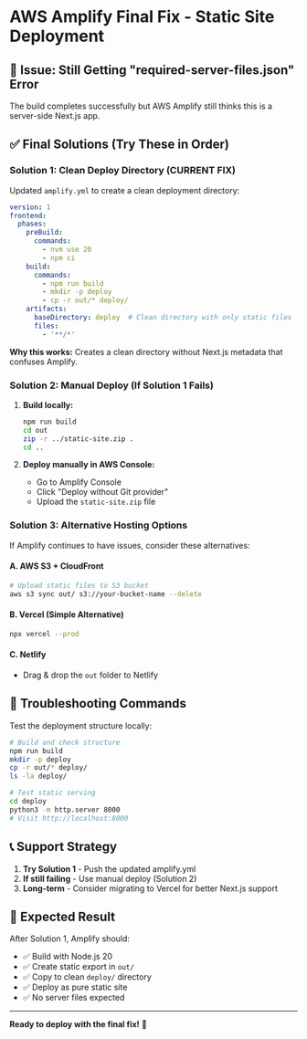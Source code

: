 # AWS Amplify Final Fix - Static Site Deployment

## 🚨 Issue: Still Getting "required-server-files.json" Error

The build completes successfully but AWS Amplify still thinks this is a server-side Next.js app.

## ✅ Final Solutions (Try These in Order)

### Solution 1: Clean Deploy Directory (CURRENT FIX)

Updated `amplify.yml` to create a clean deployment directory:

```yaml
version: 1
frontend:
  phases:
    preBuild:
      commands:
        - nvm use 20
        - npm ci
    build:
      commands:
        - npm run build
        - mkdir -p deploy
        - cp -r out/* deploy/
    artifacts:
      baseDirectory: deploy  # Clean directory with only static files
      files:
        - '**/*'
```

**Why this works:** Creates a clean directory without Next.js metadata that confuses Amplify.

### Solution 2: Manual Deploy (If Solution 1 Fails)

1. **Build locally:**
   ```bash
   npm run build
   cd out
   zip -r ../static-site.zip .
   cd ..
   ```

2. **Deploy manually in AWS Console:**
   - Go to Amplify Console
   - Click "Deploy without Git provider"
   - Upload the `static-site.zip` file

### Solution 3: Alternative Hosting Options

If Amplify continues to have issues, consider these alternatives:

#### A. AWS S3 + CloudFront
```bash
# Upload static files to S3 bucket
aws s3 sync out/ s3://your-bucket-name --delete
```

#### B. Vercel (Simple Alternative)
```bash
npx vercel --prod
```

#### C. Netlify 
- Drag & drop the `out` folder to Netlify

## 🔧 Troubleshooting Commands

Test the deployment structure locally:

```bash
# Build and check structure
npm run build
mkdir -p deploy
cp -r out/* deploy/
ls -la deploy/

# Test static serving
cd deploy
python3 -m http.server 8000
# Visit http://localhost:8000
```

## 📞 Support Strategy

1. **Try Solution 1** - Push the updated amplify.yml
2. **If still failing** - Use manual deploy (Solution 2)  
3. **Long-term** - Consider migrating to Vercel for better Next.js support

## 🎯 Expected Result

After Solution 1, Amplify should:
- ✅ Build with Node.js 20
- ✅ Create static export in `out/`
- ✅ Copy to clean `deploy/` directory
- ✅ Deploy as pure static site
- ✅ No server files expected

---

**Ready to deploy with the final fix!** 🚀